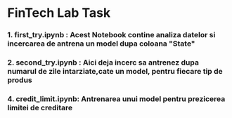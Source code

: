 # FinTech Lab Task
### 1. first_try.ipynb : Acest Notebook contine analiza datelor si incercarea de antrena un model dupa coloana "State"
### 2. second_try.ipynb : Aici deja incerc sa antrenez dupa numarul de zile intarziate,cate un model, pentru fiecare tip de produs
### 4. credit_limit.ipynb: Antrenarea unui model pentru prezicerea limitei de creditare
